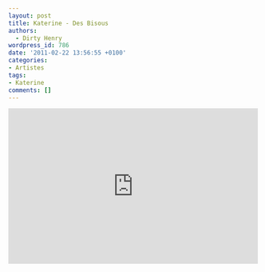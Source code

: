 ```yaml
---
layout: post
title: Katerine - Des Bisous
authors:
  - Dirty Henry
wordpress_id: 786
date: '2011-02-22 13:56:55 +0100'
categories:
- Artistes
tags:
- Katerine
comments: []
---
```

<iframe title="YouTube video player" width="500" height="311" src="http://www.youtube.com/embed/x6QeFGIva7w?rel=0" frameborder="0" allowfullscreen></iframe>

